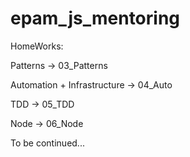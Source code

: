 # epam_js_mentoring

HomeWorks:

Patterns -> 03_Patterns

Automation + Infrastructure -> 04_Auto

TDD -> 05_TDD

Node -> 06_Node

To be continued...